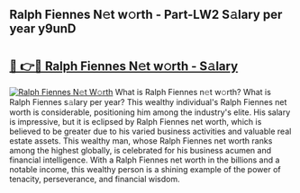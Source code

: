 ## Ralph Fiennes N𝚎t w𝚘rth - Part-LW2 S𝚊lary per year y9unD

# <h2><a href="http://gc3e1fd.nevu.top/?p=Ralph+Fiennes">🔗 👉🔴 Ralph Fiennes N𝚎t w𝚘rth - S𝚊lary</a></h2>

[![Ralph Fiennes N𝚎t W𝚘rth](https://i.imgur.com/Oavwk0R.jpeg)](http://gc3e1fd.nevu.top/?p=Ralph+Fiennes)
What is Ralph Fiennes n𝚎t w𝚘rth? What is Ralph Fiennes s𝚊lary per year?
This wealthy individual's Ralph Fiennes net worth is considerable, positioning him among the industry's elite. His salary is impressive, but it is eclipsed by Ralph Fiennes net worth, which is believed to be greater due to his varied business activities and valuable real estate assets. This wealthy man, whose Ralph Fiennes net worth ranks among the highest globally, is celebrated for his business acumen and financial intelligence. With a Ralph Fiennes net worth in the billions and a notable income, this wealthy person is a shining example of the power of tenacity, perseverance, and financial wisdom.
